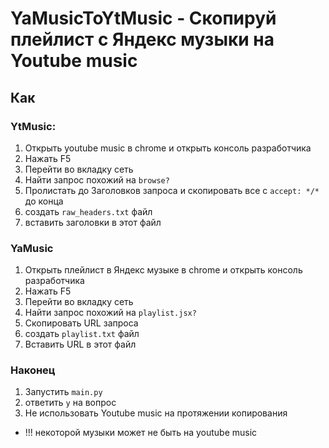 # YaMusicToYtMusic - Скопируй плейлист с Яндекс музыки на Youtube music

## Как

### YtMusic:
1. Открыть youtube music в chrome и открыть консоль разработчика
2. Нажать F5
3. Перейти во вкладку сеть
4. Найти запрос похожий на `browse?`
5. Пролистать до Заголовков запроса и скопировать все с `accept: */*` до конца
6. создать `raw_headers.txt` файл
7. вставить заголовки в этот файл

### YaMusic
1. Открыть плейлист в Яндекс музыке в chrome и открыть консоль разработчика
2. Нажать F5
3. Перейти во вкладку сеть
4. Найти запрос похожий на `playlist.jsx?`
5. Скопировать URL запроса
6. создать `playlist.txt` файл
7. Вставить URL в этот файл

### Наконец
1. Запустить `main.py` 
2. ответить `y` на вопрос
3. Не использовать Youtube music на протяжении копирования
* !!! некоторой музыки может не быть на youtube music